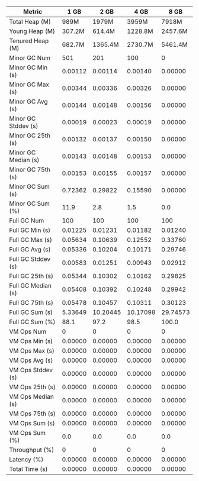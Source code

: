 | Metric | 1 GB | 2 GB | 4 GB | 8 GB |
|------|----|----|----|----|
| Total Heap (M) | 989M | 1979M | 3959M | 7918M |
| Young Heap (M) | 307.2M | 614.4M | 1228.8M | 2457.6M |
| Tenured Heap (M) | 682.7M | 1365.4M | 2730.7M | 5461.4M |
| Minor GC Num | 501 | 201 | 100 | 0 |
| Minor GC Min (s) | 0.00112 | 0.00114 | 0.00140 | 0.00000 |
| Minor GC Max (s) | 0.00344 | 0.00336 | 0.00326 | 0.00000 |
| Minor GC Avg (s) | 0.00144 | 0.00148 | 0.00156 | 0.00000 |
| Minor GC Stddev (s) | 0.00019 | 0.00023 | 0.00019 | 0.00000 |
| Minor GC 25th (s) | 0.00132 | 0.00137 | 0.00150 | 0.00000 |
| Minor GC Median (s) | 0.00143 | 0.00148 | 0.00153 | 0.00000 |
| Minor GC 75th (s) | 0.00153 | 0.00155 | 0.00157 | 0.00000 |
| Minor GC Sum (s) | 0.72362 | 0.29822 | 0.15590 | 0.00000 |
| Minor GC Sum (%) | 11.9 | 2.8 | 1.5 | 0.0 |
| Full GC Num | 100 | 100 | 100 | 100 |
| Full GC Min (s) | 0.01225 | 0.01231 | 0.01182 | 0.01240 |
| Full GC Max (s) | 0.05634 | 0.10639 | 0.12552 | 0.33760 |
| Full GC Avg (s) | 0.05336 | 0.10204 | 0.10171 | 0.29746 |
| Full GC Stddev (s) | 0.00583 | 0.01251 | 0.00943 | 0.02912 |
| Full GC 25th (s) | 0.05344 | 0.10302 | 0.10162 | 0.29825 |
| Full GC Median (s) | 0.05408 | 0.10392 | 0.10248 | 0.29942 |
| Full GC 75th (s) | 0.05478 | 0.10457 | 0.10311 | 0.30123 |
| Full GC Sum (s) | 5.33649 | 10.20445 | 10.17098 | 29.74573 |
| Full GC Sum (%) | 88.1 | 97.2 | 98.5 | 100.0 |
| VM Ops Num | 0 | 0 | 0 | 0 |
| VM Ops Min (s) | 0.00000 | 0.00000 | 0.00000 | 0.00000 |
| VM Ops Max (s) | 0.00000 | 0.00000 | 0.00000 | 0.00000 |
| VM Ops Avg (s) | 0.00000 | 0.00000 | 0.00000 | 0.00000 |
| VM Ops Stddev (s) | 0.00000 | 0.00000 | 0.00000 | 0.00000 |
| VM Ops 25th (s) | 0.00000 | 0.00000 | 0.00000 | 0.00000 |
| VM Ops Median (s) | 0.00000 | 0.00000 | 0.00000 | 0.00000 |
| VM Ops 75th (s) | 0.00000 | 0.00000 | 0.00000 | 0.00000 |
| VM Ops Sum (s) | 0.00000 | 0.00000 | 0.00000 | 0.00000 |
| VM Ops Sum (%) | 0.0 | 0.0 | 0.0 | 0.0 |
| Throughput (%) | 0 | 0 | 0 | 0 |
| Latency (%) | 0.00000 | 0.00000 | 0.00000 | 0.00000 |
| Total Time (s) | 0.00000 | 0.00000 | 0.00000 | 0.00000 |

